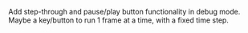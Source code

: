  Add step-through and pause/play button functionality in debug mode. Maybe a key/button to run 1 frame at a time, with a fixed time step.
